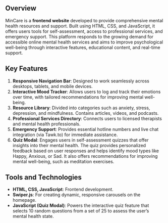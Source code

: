 
## Overview
MinCare is a **frontend website** developed to provide comprehensive mental health resources and support. Built using HTML, CSS, and JavaScript, it offers users tools for self-assessment, access to professional services, and emergency support. This platform responds to the growing demand for accessible online mental health services and aims to improve psychological well-being through interactive features, educational content, and real-time support.

## Key Features
1. **Responsive Navigation Bar**: Designed to work seamlessly across desktops, tablets, and mobile devices.
2. **Interactive Mood Tracker**: Allows users to log and track their emotions over time, with tailored recommendations for improving mental well-being.
3. **Resource Library**: Divided into categories such as anxiety, stress, depression, and mindfulness. Contains articles, videos, and podcasts.
4. **Professional Services Directory**: Connects users to licensed therapists and mental health professionals.
5. **Emergency Support**: Provides essential hotline numbers and live chat integration (via Tawk.to) for immediate assistance.
6. **Quiz Modal**: Engages users in self-assessment quizzes that offer insights into their mental health. The quiz provides personalized feedback based on user responses and helps identify mood types like Happy, Anxious, or Sad. It also offers recommendations for improving mental well-being, such as meditation exercises.

## Tools and Technologies
- **HTML, CSS, JavaScript**: Frontend development.
- **Swiper.js**: For creating dynamic, responsive carousels on the homepage.
- **JavaScript (Quiz Modal)**: Powers the interactive quiz feature that selects 10 random questions from a set of 25 to assess the user’s mental health state.


